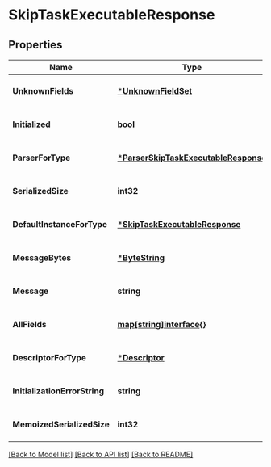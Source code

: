 # SkipTaskExecutableResponse

## Properties
Name | Type | Description | Notes
------------ | ------------- | ------------- | -------------
**UnknownFields** | [***UnknownFieldSet**](UnknownFieldSet.md) |  | [optional] [default to null]
**Initialized** | **bool** |  | [optional] [default to null]
**ParserForType** | [***ParserSkipTaskExecutableResponse**](ParserSkipTaskExecutableResponse.md) |  | [optional] [default to null]
**SerializedSize** | **int32** |  | [optional] [default to null]
**DefaultInstanceForType** | [***SkipTaskExecutableResponse**](SkipTaskExecutableResponse.md) |  | [optional] [default to null]
**MessageBytes** | [***ByteString**](ByteString.md) |  | [optional] [default to null]
**Message** | **string** |  | [optional] [default to null]
**AllFields** | [**map[string]interface{}**](interface{}.md) |  | [optional] [default to null]
**DescriptorForType** | [***Descriptor**](Descriptor.md) |  | [optional] [default to null]
**InitializationErrorString** | **string** |  | [optional] [default to null]
**MemoizedSerializedSize** | **int32** |  | [optional] [default to null]

[[Back to Model list]](../README.md#documentation-for-models) [[Back to API list]](../README.md#documentation-for-api-endpoints) [[Back to README]](../README.md)

